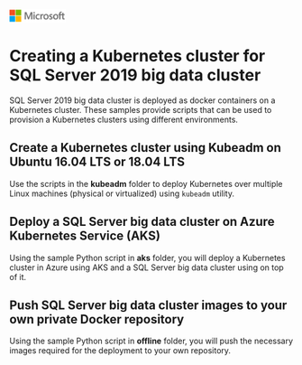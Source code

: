 ![](./media/solutions-microsoft-logo-small.png)

# Creating a Kubernetes cluster for SQL Server 2019 big data cluster

SQL Server 2019 big data cluster is deployed as docker containers on a Kubernetes cluster. These samples provide scripts that can be used to provision a Kubernetes clusters using different environments.

## Create a Kubernetes cluster using Kubeadm on Ubuntu 16.04 LTS or 18.04 LTS 

Use the scripts in the **kubeadm** folder to deploy Kubernetes over multiple Linux machines (physical or virtualized) using `kubeadm` utility. 

## Deploy a SQL Server big data cluster on Azure Kubernetes Service (AKS) 

Using the sample Python script in **aks** folder, you will deploy a Kubernetes cluster in Azure using AKS and a SQL Server big data cluster using on top of it. 

## Push SQL Server big data cluster images to your own private Docker repository

Using the sample Python script in **offline** folder, you will push the necessary images required for the deployment to your own repository.